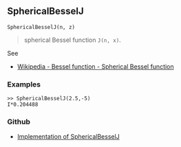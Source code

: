 ## SphericalBesselJ

```
SphericalBesselJ(n, z) 
```

>  spherical Bessel function `J(n, x)`. 

See
* [Wikipedia - Bessel function - Spherical Bessel function](https://en.wikipedia.org/wiki/Bessel_function#Spherical_Bessel_functions)

### Examples

```
>> SphericalBesselJ(2.5,-5) 
I*0.204488
```
### Github
* [Implementation of SphericalBesselJ](https://github.com/axkr/symja_android_library/blob/master/symja_android_library/matheclipse-core/src/main/java/org/matheclipse/core/builtin/BesselFunctions.java#L944) 
